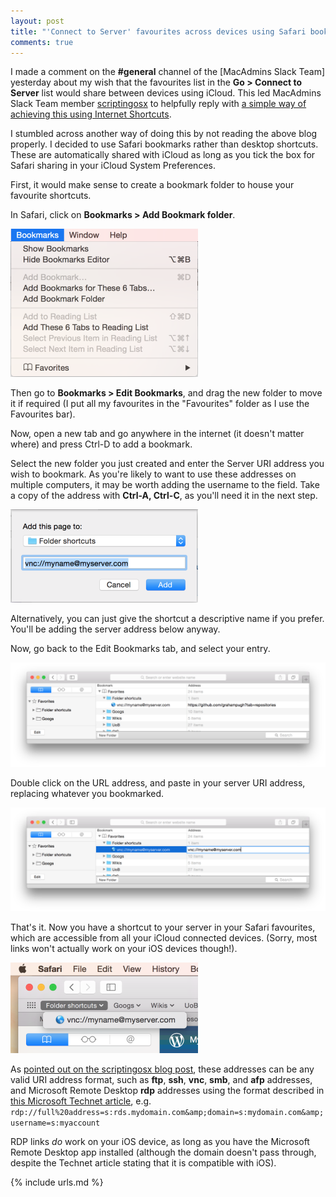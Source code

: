 ```yaml
---
layout: post
title: "'Connect to Server' favourites across devices using Safari bookmarks"
comments: true
---
```


I made a comment on the **#general** channel of the [MacAdmins Slack Team] yesterday about my wish that the favourites list in the **Go > Connect to Server** list would share between devices using iCloud. This led MacAdmins Slack Team member [scriptingosx] to helpfully reply with [a simple way of achieving this using Internet Shortcuts][1].

I stumbled across another way of doing this by not reading the above blog properly. I decided to use Safari bookmarks rather than desktop shortcuts. These are automatically shared with iCloud as long as you tick the box for Safari sharing in your iCloud System Preferences.

First, it would make sense to create a bookmark folder to house your favourite shortcuts.

In Safari, click on **Bookmarks > Add Bookmark folder**.

![img-1]

Then go to **Bookmarks > Edit Bookmarks**, and drag the new folder to move it if required (I put all my favourites in the "Favourites" folder as I use the Favourites bar).

Now, open a new tab and go anywhere in the internet (it doesn't matter where) and press Ctrl-D to add a bookmark.

Select the new folder you just created and enter the Server URI address you wish to bookmark. As you're likely to want to use these addresses on multiple computers, it may be worth adding the username to the field. Take a copy of the address with **Ctrl-A, Ctrl-C**, as you'll need it in the next step.

![img-2]

Alternatively, you can just give the shortcut a descriptive name if you prefer. You'll be adding the server address below anyway.

Now, go back to the Edit Bookmarks tab, and select your entry.

![img-3]

Double click on the URL address, and paste in your server URI address, replacing whatever you bookmarked.

![img-4]

That's it. Now you have a shortcut to your server in your Safari favourites, which are accessible from all your iCloud connected devices. (Sorry, most links won't actually work on your iOS devices though!).

![img-5]

As [pointed out on the scriptingosx blog post][1], these addresses can be any valid URI address format, such as **ftp**, **ssh**, **vnc**, **smb**, and **afp** addresses, and Microsoft Remote Desktop **rdp** addresses using the format described in [this Microsoft Technet article][2], e.g. `rdp://full%20address=s:rds.mydomain.com&amp;domain=s:mydomain.com&amp;username=s:myaccount`

RDP links _do_ work on your iOS device, as long as you have the Microsoft Remote Desktop app installed (although the domain doesn't pass through, despite the Technet article stating that it is compatible with iOS).

[scriptingosx]: http://scriptingosx.com
[1]: http://scriptingosx.com/2015/04/on-internet-shortcut-files/
[2]: https://technet.microsoft.com/en-us/library/dn690096.aspx
[img-1]: /assets/images/connect-to-server-1.png
[img-2]: /assets/images/connect-to-server-2.png
[img-3]: /assets/images/connect-to-server-3.png
[img-4]: /assets/images/connect-to-server-4.png
[img-5]: /assets/images/connect-to-server-5.png

{% include urls.md %}
